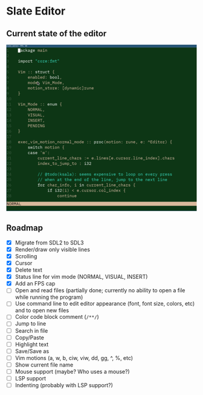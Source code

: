 # Slate Editor
## Current state of the editor
![Demo](./assets/demo-2.gif)

## Roadmap
- [x] Migrate from SDL2 to SDL3
- [x] Render/draw only visible lines
- [x] Scrolling
- [x] Cursor
- [x] Delete text
- [x] Status line for vim mode (NORMAL, VISUAL, INSERT)
- [x] Add an FPS cap
- [ ] Open and read files (partially done; currently no ability to open a file while running the program)
- [ ] Use command line to edit editor appearance (font, font size, colors, etc) and to open new files
- [ ] Color code block comment (`/**/`)
- [ ] Jump to line
- [ ] Search in file
- [ ] Copy/Paste
- [ ] Highlight text
- [ ] Save/Save as
- [ ] Vim motions (a, w, b, ciw, viw, dd, gg, ^, %, etc)
- [ ] Show current file name
- [ ] Mouse support (maybe? Who uses a mouse?)
- [ ] LSP support
- [ ] Indenting (probably with LSP support?)
